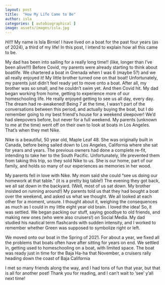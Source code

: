 ```yaml
---
layout: post
title:  "How My Life Came to Be"
author: isla
categories: [ autobiographical ]
image: assets/images/isla.jpg
---
```


<em>Hi!!!</em> My name is Isla Birnie! I have lived on a boat for the past four years (as of 2024), a third of my life! In this post, I intend to explain how all this came to be.

My dad has been into sailing for a really long time!! (like, longer than I’ve been alive!!!) Before Covid, my parents were already starting to think about boatlife. We chartered a boat in Grenada when I was 6 (maybe 5?) and we all really enjoyed it! My little brother turned one on that boat! Unfortunately, my parents just didn’t feel ready yet to move onto a boat. After all, my brother was so small, and he couldn’t swim yet. And then Covid hit. My dad began working from home, getting to experience more of our homeschooling life. He really enjoyed getting to see us all day, every day. The dream had re-awakened! Being 7 at the time, I wasn’t part of the conversations between this period, and actually buying the boat, but I do remember going to my best friend's house for a weekend sleepover! We’d had sleepovers before, but never for a full weekend. My parents (unknown to me at the time) went off on their own to look at boats in Los Angeles. That’s when they met Nike.

Nike is a beautiful, 50 year old, Maple Leaf 48. She was originally built in Canada, before being sailed down to Los Angeles, California where she sat for years and years. The previous owners had done a complete re-fit, intending to take her to the South Pacific. Unfortunately, life prevented them from taking this trip, so they sold Nike to us. She is our home, part of our family, and holds so many of our experiences as memories in her wood.

My parents fell in love with Nike. My mom said she could “see us doing our homework at that table.” (it is a pretty big table!) The evening they got back, we all sat down in the backyard. (Well, most of us sat down. My brother insisted on running around!) My parents told us that they had bought a boat over the weekend, and asked us what we thought. We all looked at each other for a moment, unsure. I thought about it, weighing the consequences as much as I could in my little eight year old brain. I loved the idea! So, it was settled. We began packing our stuff, saying goodbye to old friends, and making new ones (who were also cruisers!) on Social Media. My dad studied his nautical term flashcards with sudden intensity, and I worked to remember whether Green was supposed to symbolize right or left.

We moved onto our boat in the Spring of 2021. For about a year, we fixed all the problems that boats often have after sitting for years on end. We settled in, getting used to homeschooling on a boat, with limited space. The boat was ready just in time for the Baja Ha-ha that November, a cruisers rally heading down the coast of Baja California

I met so many friends along the way, and I had tons of fun that year, but that is all for another post! Thank you for reading, and I can’t wait to ‘see’ y’all next time!
